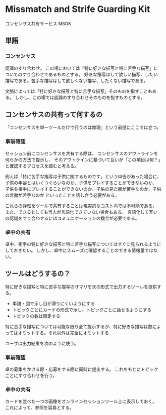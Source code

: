 # Missmatch and Strife Guarding Kit
コンセンサス共有サービス MSGK

## 単語

### コンセンサス
認識のすり合わせ。
この場においては「特に好きな描写と特に苦手な描写」についてのすり合わせであるものとする。
好きな描写はして欲しい描写、したい描写である。苦手な描写はして欲しくない描写、したくない描写である。

文脈によっては「特に好きな描写と特に苦手な描写」そのものを指すこともある。
しかし、この場では認識のすり合わせそのものを指すものとする。

## コンセンサスの共有って何するの
「コンセンサスを単一ツールだけで行うのは無理」という前提にここでは立つ。

### 事前確認
セッション前にコンセンサスを共有する際は、
コンセンサスのアウトラインを何らかの方法で提示し、
そのアウトラインに基づいて互いが「この項目は何？」と確認するプロセスを踏むと考える。

例えば「特に苦手な描写は子供に関するものです」という申告があった場合に、
子供の年齢とはいくつぐらいなのか、子供をプレイすることができないのか、
子供を相手にプレイすることができないのか、子供の見た目が苦手なのか、子供の言動が苦手なのか
といったことを話し合う必要がある。

これらの詳細をツールで共有することは現実的なコスト内では不可能である。
また、できるとしても当人が言語化できていない場合もある。
言語化して互いの認識をすり合わせるにはコミュニケーションの機会が必要である。

### 卓中の共有
卓中、相手の特に好きな描写と特に苦手な描写についてはすぐに見られるようにしておきたい。
しかし、卓中にスムーズに確認することのできる情報量ではない。

## ツールはどうするの？
特に好きな描写と特に苦手な描写のサマリを次の形式で出力するツールを提供する。

* 単語・図で示し目が滑りにくいようにする
* トピックごとにカードの形式で示し、トピックごとに話せるようにする
* トピックの数は限定する

特に苦手な描写については可能な限り全て提示するが、特に好きな描写は数によってはオミットする。それ以外は完全にオミットする

ユーザは出力結果を次のように使う。

### 事前確認
卓の募集をかける際・応募をする際に同時に提出する。
これをもとにトピックごとにすり合わせを行う。

### 卓中の共有
カードを並べた一つの画像をオンラインセッションツール上に表示しておく。
これによって、参照を容易とする。
